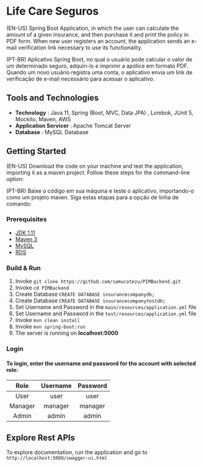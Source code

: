# Life Care Seguros
(EN-US)
Spring Boot Application, in which the user can calculate the amount of a given insurance, and then purchase it and print the policy in PDF form. When new user registers an account, the application sends an e-mail verification link necessary to use its functionality.

(PT-BR)
Aplicativo Spring Boot, no qual o usuário pode calcular o valor de um determinado seguro, adquiri-lo e imprimir a apólice em formato PDF. Quando um novo usuário registra uma conta, o aplicativo envia um link de verificação de e-mail necessário para acessar o aplicativo.
## Tools and Technologies

* **Technology** : Java 11, Spring (Boot, MVC, Data JPA) , Lombok, JUnit 5, Mockito, Maven, AWS
* **Application Servicer** : Apache Tomcat Server
* **Database** : MySQL Database

## Getting Started
(EN-US)
Download the code on your machine and test the application, importing it as a maven project. Follow these steps for the command-line option:

(PT-BR)
Baixe o código em sua máquina e teste o aplicativo, importando-o como um projeto maven. Siga estas etapas para a opção de linha de comando:

### Prerequisites

- [JDK 1.11](https://www.oracle.com/java/technologies/javase/jdk11-archive-downloads.html)
- [Maven 3](https://maven.apache.org/download.cgi)
- [MySQL](https://dev.mysql.com/downloads/installer/)
- [RDS](https://aws.amazon.com/pt/rds/)

### Build & Run

1. Invoke `git clone https://github.com/samucatezu/PIMBackend.git`
2. Invoke `cd PIMBackend`
3. Create Database ```CREATE DATABASE insurancecompanydb;```
4. Create Database ```CREATE DATABASE insurancecompanytestdb;```
5. Set Username and Password in the ```main/resources/application.yml``` file
6. Set Username and Password in the ```test/resources/application.yml``` file
7. Invoke `mvn clean install`
8. Invoke `mvn spring-boot:run`
9. The server is running on **localhost:5000**

### Login

#### To login, enter the username and password for the account with selected role:
|   Role  	| Username 	| Password 	|
|:-------:	|:--------:	|:--------:	|
|   User  	|   user   	|   user   	|
| Manager 	|  manager 	|  manager 	|
|  Admin  	|   admin  	|   admin  	|

## Explore Rest APIs

To explore documentation, run the application and go to `http://localhost:5000/swagger-ui.html`
